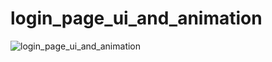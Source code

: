 # login_page_ui_and_animation

![login_page_ui_and_animation](https://user-images.githubusercontent.com/115084566/228294895-85b92e1e-7534-4cf2-bb9a-d1ea9fd8ec90.gif)

